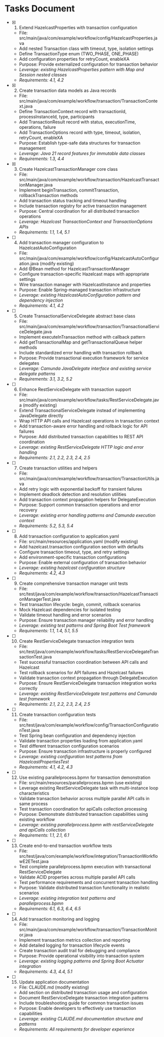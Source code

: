 # Tasks Document

- [x] 1. Extend HazelcastProperties with transaction configuration
  - File: src/main/java/com/example/workflow/config/HazelcastProperties.java
  - Add nested Transaction class with timeout, type, isolation settings
  - Define TransactionType enum (TWO_PHASE, ONE_PHASE)
  - Add configuration properties for retryCount, enableXA
  - Purpose: Provide externalized configuration for transaction behavior
  - _Leverage: existing HazelcastProperties pattern with Map and Session nested classes_
  - _Requirements: 4.1, 4.2_

- [x] 2. Create transaction data models as Java records
  - File: src/main/java/com/example/workflow/transaction/TransactionContext.java
  - Define TransactionContext record with transactionId, processInstanceId, type, participants
  - Add TransactionResult record with status, executionTime, operations, failure
  - Add TransactionOptions record with type, timeout, isolation, retryCount, enableXA
  - Purpose: Establish type-safe data structures for transaction management
  - _Leverage: Java 21 record features for immutable data classes_
  - _Requirements: 1.3, 4.4_

- [x] 3. Create HazelcastTransactionManager core class
  - File: src/main/java/com/example/workflow/transaction/HazelcastTransactionManager.java
  - Implement beginTransaction, commitTransaction, rollbackTransaction methods
  - Add transaction status tracking and timeout handling
  - Include transaction registry for active transaction management
  - Purpose: Central coordination for all distributed transaction operations
  - _Leverage: Hazelcast TransactionContext and TransactionOptions APIs_
  - _Requirements: 1.1, 1.4, 5.1_

- [ ] 4. Add transaction manager configuration to HazelcastAutoConfiguration
  - File: src/main/java/com/example/workflow/config/HazelcastAutoConfiguration.java (modify existing)
  - Add @Bean method for HazelcastTransactionManager
  - Configure transaction-specific Hazelcast maps with appropriate settings
  - Wire transaction manager with HazelcastInstance and properties
  - Purpose: Enable Spring-managed transaction infrastructure
  - _Leverage: existing HazelcastAutoConfiguration pattern and dependency injection_
  - _Requirements: 4.1, 4.2_

- [ ] 5. Create TransactionalServiceDelegate abstract base class
  - File: src/main/java/com/example/workflow/transaction/TransactionalServiceDelegate.java
  - Implement executeInTransaction method with callback pattern
  - Add getTransactionalMap and getTransactionalQueue helper methods
  - Include standardized error handling with transaction rollback
  - Purpose: Provide transactional execution framework for service delegates
  - _Leverage: Camunda JavaDelegate interface and existing service delegate patterns_
  - _Requirements: 3.1, 3.2, 5.2_

- [ ] 6. Enhance RestServiceDelegate with transaction support
  - File: src/main/java/com/example/workflow/tasks/RestServiceDelegate.java (modify existing)
  - Extend TransactionalServiceDelegate instead of implementing JavaDelegate directly
  - Wrap HTTP API calls and Hazelcast operations in transaction context
  - Add transaction-aware error handling and rollback logic for API failures
  - Purpose: Add distributed transaction capabilities to REST API coordination
  - _Leverage: existing RestServiceDelegate HTTP logic and error handling_
  - _Requirements: 2.1, 2.2, 2.3, 2.4, 2.5_

- [ ] 7. Create transaction utilities and helpers
  - File: src/main/java/com/example/workflow/transaction/TransactionUtils.java
  - Add retry logic with exponential backoff for transient failures
  - Implement deadlock detection and resolution utilities
  - Add transaction context propagation helpers for DelegateExecution
  - Purpose: Support common transaction operations and error recovery
  - _Leverage: existing error handling patterns and Camunda execution context_
  - _Requirements: 5.2, 5.3, 5.4_

- [ ] 8. Add transaction configuration to application.yaml
  - File: src/main/resources/application.yaml (modify existing)
  - Add hazelcast.transaction configuration section with defaults
  - Configure transaction timeout, type, and retry settings
  - Add environment-specific transaction configurations
  - Purpose: Enable external configuration of transaction behavior
  - _Leverage: existing hazelcast configuration structure_
  - _Requirements: 4.2, 4.3_

- [ ] 9. Create comprehensive transaction manager unit tests
  - File: src/test/java/com/example/workflow/transaction/HazelcastTransactionManagerTest.java
  - Test transaction lifecycle: begin, commit, rollback scenarios
  - Mock Hazelcast dependencies for isolated testing
  - Validate timeout handling and error scenarios
  - Purpose: Ensure transaction manager reliability and error handling
  - _Leverage: existing test patterns and Spring Boot Test framework_
  - _Requirements: 1.1, 1.4, 5.1, 5.5_

- [ ] 10. Create RestServiceDelegate transaction integration tests
  - File: src/test/java/com/example/workflow/tasks/RestServiceDelegateTransactionTest.java
  - Test successful transaction coordination between API calls and Hazelcast
  - Test rollback scenarios for API failures and Hazelcast failures
  - Validate transaction context propagation through DelegateExecution
  - Purpose: Ensure RestServiceDelegate transaction integration works correctly
  - _Leverage: existing RestServiceDelegate test patterns and Camunda test framework_
  - _Requirements: 2.1, 2.2, 2.3, 2.4, 2.5_

- [ ] 11. Create transaction configuration tests
  - File: src/test/java/com/example/workflow/config/TransactionConfigurationTest.java
  - Test Spring bean configuration and dependency injection
  - Validate transaction properties loading from application.yaml
  - Test different transaction configuration scenarios
  - Purpose: Ensure transaction infrastructure is properly configured
  - _Leverage: existing configuration test patterns from HazelcastPropertiesTest_
  - _Requirements: 4.1, 4.2, 4.3_

- [ ] 12. Use existing parallelprocess.bpmn for transaction demonstration
  - File: src/main/resources/parallelprocess.bpmn (use existing)
  - Leverage existing RestServiceDelegate task with multi-instance loop characteristics
  - Validate transaction behavior across multiple parallel API calls in same process
  - Test transaction coordination for apiCalls collection processing
  - Purpose: Demonstrate distributed transaction capabilities using existing workflow
  - _Leverage: existing parallelprocess.bpmn with restServiceDelegate and apiCalls collection_
  - _Requirements: 1.1, 2.1, 6.1_

- [ ] 13. Create end-to-end transaction workflow tests
  - File: src/test/java/com/example/workflow/integration/TransactionWorkflowE2ETest.java
  - Test complete parallelprocess.bpmn execution with transactional RestServiceDelegate
  - Validate ACID properties across multiple parallel API calls
  - Test performance requirements and concurrent transaction handling
  - Purpose: Validate distributed transaction functionality in realistic scenarios
  - _Leverage: existing integration test patterns and parallelprocess.bpmn_
  - _Requirements: 6.1, 6.3, 6.4, 6.5_

- [ ] 14. Add transaction monitoring and logging
  - File: src/main/java/com/example/workflow/transaction/TransactionMonitor.java
  - Implement transaction metrics collection and reporting
  - Add detailed logging for transaction lifecycle events
  - Create transaction audit trail for debugging and compliance
  - Purpose: Provide operational visibility into transaction system
  - _Leverage: existing logging patterns and Spring Boot Actuator integration_
  - _Requirements: 4.3, 4.4, 5.1_

- [ ] 15. Update application documentation
  - File: CLAUDE.md (modify existing)
  - Add section on distributed transaction usage and configuration
  - Document RestServiceDelegate transaction integration patterns
  - Include troubleshooting guide for common transaction issues
  - Purpose: Enable developers to effectively use transaction capabilities
  - _Leverage: existing CLAUDE.md documentation structure and patterns_
  - _Requirements: All requirements for developer experience_